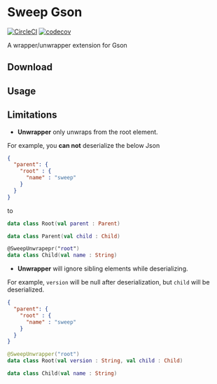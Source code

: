 # Sweep Gson 
[![CircleCI](https://circleci.com/gh/SaeedMasoumi/sweep-gson.svg?style=svg)](https://circleci.com/gh/SaeedMasoumi/sweep-gson) [![codecov](https://codecov.io/gh/SaeedMasoumi/sweep-gson/branch/master/graph/badge.svg)](https://codecov.io/gh/SaeedMasoumi/sweep-gson)

A wrapper/unwrapper extension for Gson

## Download

## Usage

## Limitations

- __Unwrapper__ only unwraps from the root element.

For example, you __can not__ deserialize the below Json
```json
{
  "parent": {
    "root" : {
      "name" : "sweep"
    }
  }
}
```
to 

```kotlin
data class Root(val parent : Parent)

data class Parent(val child : Child)

@SweepUnwrapepr("root")
data class Child(val name : String)
```

- __Unwrapper__ will ignore sibling elements while deserializing.

For example, `version` will be null after deserialization, but `child` will be deserialized.
```json
{
  "parent": {
    "root" : {
      "name" : "sweep"
    }
  }
}
```
```kotlin
@SweepUnwrapper("root")
data class Root(val version : String, val child : Child)

data class Child(val name : String)
```
